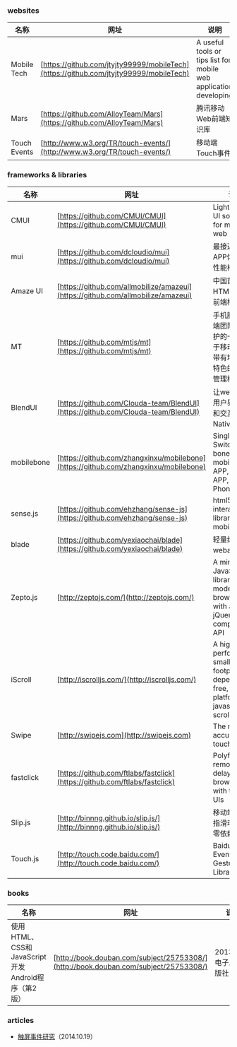 ### websites

 名称 | 网址 | 说明
------ | ------ | ------
Mobile Tech | [https://github.com/jtyjty99999/mobileTech](https://github.com/jtyjty99999/mobileTech) | A useful tools or tips list for mobile web application developing
Mars | [https://github.com/AlloyTeam/Mars](https://github.com/AlloyTeam/Mars) | 腾讯移动Web前端知识库
Touch Events | [http://www.w3.org/TR/touch-events/](http://www.w3.org/TR/touch-events/) | 移动端Touch事件

### frameworks & libraries

 名称 | 网址 | 说明
------ | ------ | ------
CMUI | [https://github.com/CMUI/CMUI](https://github.com/CMUI/CMUI) | Lightweight UI solution for mobile web
mui | [https://github.com/dcloudio/mui](https://github.com/dcloudio/mui) | 最接近原生APP体验的高性能框架
Amaze UI | [https://github.com/allmobilize/amazeui](https://github.com/allmobilize/amazeui) | 中国首个开源 HTML5 跨屏前端框架
MT | [https://github.com/mtjs/mt](https://github.com/mtjs/mt) | 手机腾讯网前端团队开发维护的一个专注于移动端的、带有增量更新特色的js模块管理框架
BlendUI | [https://github.com/Clouda-team/BlendUI](https://github.com/Clouda-team/BlendUI) | 让webapp的用户界面体验和交互能和Native媲美
mobilebone | [https://github.com/zhangxinxu/mobilebone](https://github.com/zhangxinxu/mobilebone) | Single Page Switching bone for mobile web APP, Hybird APP, Phonegap, ...
sense.js | [https://github.com/ehzhang/sense-js](https://github.com/ehzhang/sense-js) | html5 sensor interaction library for mobile
blade | [https://github.com/yexiaochai/blade](https://github.com/yexiaochai/blade) | 轻量级webapp框架
Zepto.js | [http://zeptojs.com/](http://zeptojs.com/) | A minimalist JavaScript library for modern browsers with a largely jQuery-compatible API
iScroll | [http://iscrolljs.com/](http://iscrolljs.com/) | A high performance, small footprint, dependency free, multi-platform javascript scroller
Swipe | [http://swipejs.com](http://swipejs.com) | The most accurate touch slider
fastclick | [https://github.com/ftlabs/fastclick](https://github.com/ftlabs/fastclick) | Polyfill to remove click delays on browsers with touch UIs
Slip.js | [http://binnng.github.io/slip.js/](http://binnng.github.io/slip.js/) | 移动端跟随手指滑动组件，零依赖
Touch.js | [http://touch.code.baidu.com/](http://touch.code.baidu.com/) | Baidu Clouda Event & Gesture Library

### books

 名称 | 网址 | 说明
------ | ------ | ------
使用HTML、CSS和JavaScript开发Android程序（第2版）| [http://book.douban.com/subject/25753308/](http://book.douban.com/subject/25753308/) | 2013.09，电子工业出版社

### articles

- [触屏事件研究](https://github.com/RubyLouvre/avalon/issues/534)（2014.10.19）